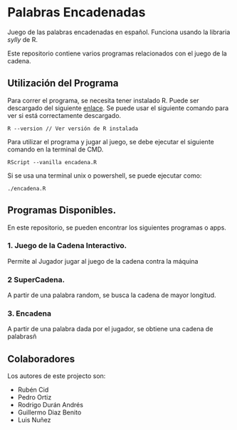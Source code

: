 # Palabras Encadenadas
Juego de las palabras encadenadas en español. Funciona usando la libraria *sylly*
de R.

Este repositorio contiene varios programas relacionados con el juego de la cadena.

## Utilización del Programa
Para correr el programa, se necesita tener instalado R. Puede ser descargado del siguiente [enlace](https://cran.r-project.org/).
Se puede usar el siguiente comando para ver si está correctamente descargado.
```
R --version // Ver versión de R instalada
```
Para utilizar el programa y jugar al juego, se debe ejecutar el siguiente comando en la terminal de CMD.
``` 
RScript --vanilla encadena.R
```
Si se usa una terminal unix o powershell, se puede ejecutar como:
```
./encadena.R
```
## Programas Disponibles.
En este repositorio, se pueden encontrar los siguientes programas o apps.

### 1. Juego de la Cadena Interactivo.
Permite al Jugador jugar al juego de la cadena contra la máquina

### 2 SuperCadena.
A partir de una palabra random, se busca la cadena de mayor longitud.

### 3. Encadena
A partir de una palabra dada por el jugador, se obtiene una cadena de palabrasñ

## Colaboradores
Los autores de este projecto son:
- Rubén Cid
- Pedro Ortiz
- Rodrigo Durán Andrés
- Guillermo Diaz Benito
- Luis Nuñez
